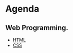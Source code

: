 # Agenda

## Web Programming.

+ [HTML](01_html.md)
+ [CSS](02_css.md)
<!-- + [Materialize](03_mate.md) -->
